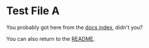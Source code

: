 # Test File A

You probably got here from the [docs index](index.md), didn't you?

You can also return to the [README](../README.md).

